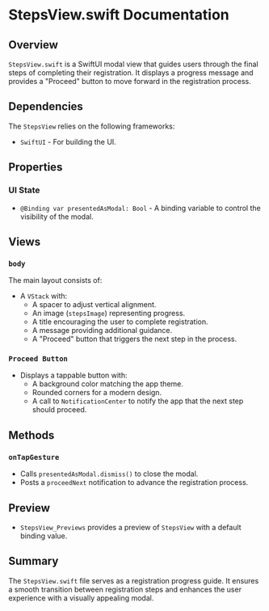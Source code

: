 # StepsView.swift Documentation

## Overview
`StepsView.swift` is a SwiftUI modal view that guides users through the final steps of completing their registration. It displays a progress message and provides a "Proceed" button to move forward in the registration process.

## Dependencies
The `StepsView` relies on the following frameworks:
- `SwiftUI` - For building the UI.

## Properties

### UI State
- `@Binding var presentedAsModal: Bool` - A binding variable to control the visibility of the modal.

## Views

### `body`
The main layout consists of:
- A `VStack` with:
  - A spacer to adjust vertical alignment.
  - An image (`stepsImage`) representing progress.
  - A title encouraging the user to complete registration.
  - A message providing additional guidance.
  - A "Proceed" button that triggers the next step in the process.

### `Proceed Button`
- Displays a tappable button with:
  - A background color matching the app theme.
  - Rounded corners for a modern design.
  - A call to `NotificationCenter` to notify the app that the next step should proceed.

## Methods

### `onTapGesture`
- Calls `presentedAsModal.dismiss()` to close the modal.
- Posts a `proceedNext` notification to advance the registration process.

## Preview
- `StepsView_Previews` provides a preview of `StepsView` with a default binding value.

## Summary
The `StepsView.swift` file serves as a registration progress guide. It ensures a smooth transition between registration steps and enhances the user experience with a visually appealing modal.



